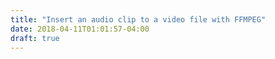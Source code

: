 ```yaml
---
title: "Insert an audio clip to a video file with FFMPEG"
date: 2018-04-11T01:01:57-04:00
draft: true
---
```


